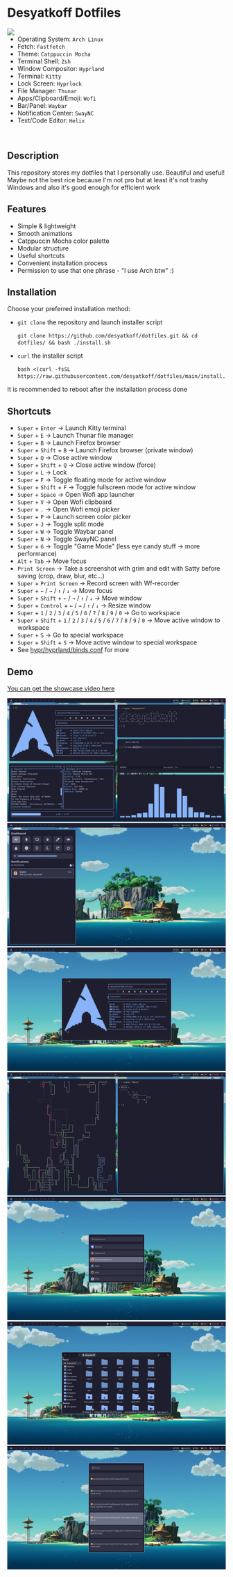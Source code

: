 # Desyatkoff Dotfiles

<img
    src="assets/demo_preview.png"
    align="right"
    width="600"
/>

* Operating System: `Arch Linux`
* Fetch: `Fastfetch`
* Theme: `Catppuccin Mocha`
* Terminal Shell: `Zsh`
* Window Compositor: `Hyprland`
* Terminal: `Kitty`
* Lock Screen: `Hyprlock`
* File Manager: `Thunar`
* Apps/Clipboard/Emoji: `Wofi`
* Bar/Panel: `Waybar`
* Notification Center: `SwayNC`
* Text/Code Editor: `Helix`

<br />

## Description

This repository stores my dotfiles that I personally use. Beautiful and useful! Maybe not the best rice because I'm not pro but at least it's not trashy Windows and also it's good enough for efficient work

## Features

* Simple & lightweight
* Smooth animations
* Catppuccin Mocha color palette
* Modular structure
* Useful shortcuts
* Convenient installation process
* Permission to use that one phrase - "I use Arch btw" :)

## Installation

Choose your preferred installation method:

* `git clone` the repository and launch installer script
    ```Shell
    git clone https://github.com/desyatkoff/dotfiles.git && cd dotfiles/ && bash ./install.sh
    ```
* `curl` the installer script
    ```Shell
    bash <(curl -fsSL https://raw.githubusercontent.com/desyatkoff/dotfiles/main/install.sh)
    ```

It is recommended to reboot after the installation process done

## Shortcuts

* `Super` + `Enter` -> Launch Kitty terminal
* `Super` + `E` -> Launch Thunar file manager
* `Super` + `B` -> Launch Firefox browser
* `Super` + `Shift` + `B` -> Launch Firefox browser (private window)
* `Super` + `Q` -> Close active window
* `Super` + `Shift` + `Q` -> Close active window (force) 
* `Super` + `L` -> Lock
* `Super` + `F` -> Toggle floating mode for active window
* `Super` + `Shift` + `F` -> Toggle fullscreen mode for active window
* `Super` + `Space` -> Open Wofi app launcher
* `Super` + `V` -> Open Wofi clipboard
* `Super` + `.` -> Open Wofi emoji picker
* `Super` + `P` -> Launch screen color picker
* `Super` + `J` -> Toggle split mode
* `Super` + `W` -> Toggle Waybar panel
* `Super` + `N` -> Toggle SwayNC panel
* `Super` + `G` -> Toggle "Game Mode" (less eye candy stuff -> more performance)
* `Alt` + `Tab` -> Move focus
* `Print Screen` -> Take a screenshot with grim and edit with Satty before saving (crop, draw, blur, etc...)
* `Super` + `Print Screen` -> Record screen with Wf-recorder
* `Super` + `←` / `→` / `↑` / `↓` -> Move focus
* `Super` + `Shift` + `←` / `→` / `↑` / `↓` -> Move window
* `Super` + `Control` + `←` / `→` / `↑` / `↓` -> Resize window
* `Super` + `1` / `2` / `3` / `4` / `5` / `6` / `7` / `8` / `9` / `0` -> Go to workspace
* `Super` + `Shift` + `1` / `2` / `3` / `4` / `5` / `6` / `7` / `8` / `9` / `0` -> Move active window to workspace
* `Super` + `S` -> Go to special workspace
* `Super` + `Shift` + `S` -> Move active window to special workspace
* See [hypr/hyprland/binds.conf](hypr/hyprland/binds.conf) for more

## Demo

[You can get the showcase video here](assets/showcase.mp4)

![](assets/demo_1.png)
![](assets/demo_2.png)
![](assets/demo_3.png)
![](assets/demo_4.png)
![](assets/demo_5.png)
![](assets/demo_6.png)
![](assets/demo_7.png)
